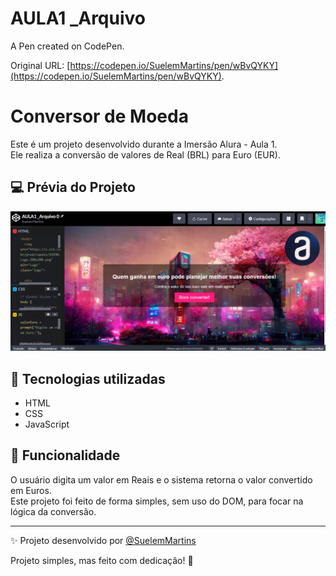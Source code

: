# AULA1 _Arquivo 

A Pen created on CodePen.

Original URL: [https://codepen.io/SuelemMartins/pen/wBvQYKY](https://codepen.io/SuelemMartins/pen/wBvQYKY).

# Conversor de Moeda

Este é um projeto desenvolvido durante a Imersão Alura - Aula 1.  
Ele realiza a conversão de valores de Real (BRL) para Euro (EUR).

## 💻 Prévia do Projeto

![Preview do projeto](./imagem-projeto-1.PNG)

## 🚀 Tecnologias utilizadas

- HTML
- CSS
- JavaScript

## 📌 Funcionalidade

O usuário digita um valor em Reais e o sistema retorna o valor convertido em Euros.  
Este projeto foi feito de forma simples, sem uso do DOM, para focar na lógica da conversão.

---

✨ Projeto desenvolvido por [@SuelemMartins](https://github.com/SuelemMartins)

Projeto simples, mas feito com dedicação! 💜


